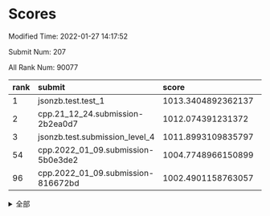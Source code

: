 # Scores

Modified Time: 2022-01-27 14:17:52

Submit Num: 207

All Rank Num: 90077

| rank |               submit               |       score        |       sigma        | pk_num |
| :--- | :--------------------------------- | :----------------- | :----------------- | :----- |
| 1    | jsonzb.test.test_1                 | 1013.3404892362137 | 0.8034022629085158 | 1739   |
| 2    | cpp.21_12_24.submission-2b2ea0d7   | 1012.074391231372  | 0.8003860111714161 | 1739   |
| 3    | jsonzb.test.submission_level_4     | 1011.8993109835797 | 0.7853787346791151 | 1738   |
| 54   | cpp.2022_01_09.submission-5b0e3de2 | 1004.7748966150899 | 0.7207832887026897 | 1738   |
| 96   | cpp.2022_01_09.submission-816672bd | 1002.4901158763057 | 0.7128698449012775 | 1740   |


<details>
<summary>全部</summary>

| rank |                 submit                 |       score        |       sigma        | pk_num |
| :--- | :------------------------------------- | :----------------- | :----------------- | :----- |
| 1    | jsonzb.test.test_1                     | 1013.3404892362137 | 0.8034022629085158 | 1739   |
| 2    | cpp.21_12_24.submission-2b2ea0d7       | 1012.074391231372  | 0.8003860111714161 | 1739   |
| 3    | jsonzb.test.submission_level_4         | 1011.8993109835797 | 0.7853787346791151 | 1738   |
| 4    | gobigger.level_3.submission_level_3_2  | 1011.5794039038709 | 0.777355433290384  | 1739   |
| 5    | gobigger.level_3.submission_level_3_29 | 1011.5697091919949 | 0.7735536317968398 | 1740   |
| 6    | gobigger.level_3.submission_level_3_30 | 1011.5681328780656 | 0.7907900503587331 | 1740   |
| 7    | gobigger.level_3.submission_level_3_31 | 1011.4866966316804 | 0.7716886045885075 | 1740   |
| 8    | gobigger.level_3.submission_level_3_44 | 1011.1804786532704 | 0.8066839109168595 | 1739   |
| 9    | gobigger.level_3.submission_level_3_8  | 1011.0389968698669 | 0.7742717481115838 | 1737   |
| 10   | gobigger.level_3.submission_level_3_9  | 1010.9867458281434 | 0.7714586209114606 | 1739   |
| 11   | gobigger.level_3.submission_level_3_24 | 1010.961586009243  | 0.7612749445435087 | 1739   |
| 12   | gobigger.level_3.submission_level_3_35 | 1010.7638680870215 | 0.7553644469142929 | 1743   |
| 13   | gobigger.level_3.submission_level_3_32 | 1010.6317228217953 | 0.7637196260161186 | 1743   |
| 14   | gobigger.level_3.submission_level_3_27 | 1010.6225199586629 | 0.7836499796528149 | 1739   |
| 15   | gobigger.level_3.submission_level_3_6  | 1010.5625615880008 | 0.7625297733034702 | 1743   |
| 16   | gobigger.level_3.submission_level_3_20 | 1010.5611732908872 | 0.7619983734288407 | 1741   |
| 17   | gobigger.level_3.submission_level_3_1  | 1010.5587067975417 | 0.7469589222427022 | 1739   |
| 18   | gobigger.level_3.submission_level_3_49 | 1010.455881240313  | 0.768975515207067  | 1741   |
| 19   | gobigger.level_3.submission_level_3_13 | 1010.4314445529375 | 0.7661348322635733 | 1741   |
| 20   | gobigger.level_3.submission_level_3_5  | 1010.3466910793671 | 0.7566241746972125 | 1741   |
| 21   | gobigger.level_3.submission_level_3_41 | 1010.3352340751445 | 0.7686878442966111 | 1739   |
| 22   | gobigger.level_3.submission_level_3_48 | 1010.3219032942437 | 0.767006167327176  | 1740   |
| 23   | gobigger.level_3.submission_level_3_11 | 1010.2250824724211 | 0.7501900139799517 | 1744   |
| 24   | gobigger.level_3.submission_level_3_42 | 1010.1665970365475 | 0.7540551611264319 | 1740   |
| 25   | gobigger.level_3.submission_level_3_37 | 1010.0385596327702 | 0.7670660340791161 | 1742   |
| 26   | gobigger.level_3.submission_level_3_0  | 1010.019494064429  | 0.7581608323465666 | 1733   |
| 27   | gobigger.level_3.submission_level_3_40 | 1010.0056931712064 | 0.7747891663312612 | 1742   |
| 28   | gobigger.level_3.submission_level_3_38 | 1009.9686536684154 | 0.749623091621861  | 1739   |
| 29   | gobigger.level_3.submission_level_3_7  | 1009.9562289244524 | 0.7497036282752406 | 1738   |
| 30   | gobigger.level_3.submission_level_3_10 | 1009.9129261863648 | 0.7625261834266808 | 1745   |
| 31   | gobigger.level_3.submission_level_3_16 | 1009.8990803366071 | 0.7790188950284977 | 1743   |
| 32   | gobigger.level_3.submission_level_3_15 | 1009.8600814017337 | 0.7455813329176657 | 1743   |
| 33   | gobigger.level_3.submission_level_3_4  | 1009.8541068636946 | 0.760044815324854  | 1742   |
| 34   | gobigger.level_3.submission_level_3_25 | 1009.8209127433754 | 0.7712989408009366 | 1737   |
| 35   | gobigger.level_3.submission_level_3_28 | 1009.7747446918194 | 0.7687384024384187 | 1743   |
| 36   | gobigger.level_3.submission_level_3_39 | 1009.7608684379649 | 0.7484519069321646 | 1738   |
| 37   | gobigger.level_3.submission_level_3_26 | 1009.7551430809193 | 0.7609783597152068 | 1738   |
| 38   | gobigger.level_3.submission_level_3_23 | 1009.7374103813073 | 0.745337366151055  | 1741   |
| 39   | gobigger.level_3.submission_level_3_14 | 1009.7214163865652 | 0.7430940995963135 | 1741   |
| 40   | gobigger.level_3.submission_level_3_34 | 1009.6891018146318 | 0.7431585808888553 | 1741   |
| 41   | gobigger.level_3.submission_level_3_18 | 1009.6403122027151 | 0.7737659778517867 | 1739   |
| 42   | gobigger.level_3.submission_level_3_21 | 1009.6230677219462 | 0.7447406012998937 | 1740   |
| 43   | gobigger.level_3.submission_level_3_46 | 1009.4049733811432 | 0.7627836410235602 | 1736   |
| 44   | gobigger.level_3.submission_level_3_33 | 1009.3781552153391 | 0.7441833431258361 | 1740   |
| 45   | gobigger.level_3.submission_level_3_12 | 1009.3778770844204 | 0.7641893500753094 | 1743   |
| 46   | gobigger.level_3.submission_level_3_3  | 1009.2700781600236 | 0.7611893396007369 | 1746   |
| 47   | gobigger.level_3.submission_level_3_17 | 1009.2394406744659 | 0.7374904573778494 | 1738   |
| 48   | gobigger.level_3.submission_level_3_47 | 1009.0050854542172 | 0.7485626031769114 | 1737   |
| 49   | gobigger.level_3.submission_level_3_19 | 1009.001157721976  | 0.749016787945225  | 1740   |
| 50   | gobigger.level_3.submission_level_3_43 | 1008.7574575414347 | 0.7468150203977698 | 1741   |
| 51   | gobigger.level_3.submission_level_3_22 | 1008.4709260523902 | 0.7543343029999712 | 1744   |
| 52   | gobigger.level_3.submission_level_3_45 | 1008.455429879857  | 0.7465552872245058 | 1743   |
| 53   | gobigger.level_3.submission_level_3_36 | 1008.3099604883729 | 0.7513932651724238 | 1739   |
| 54   | cpp.2022_01_09.submission-5b0e3de2     | 1004.7748966150899 | 0.7207832887026897 | 1738   |
| 55   | gobigger.level_1.submission_level_1_40 | 1004.7581753744121 | 0.723708804133364  | 1738   |
| 56   | gobigger.level_1.submission_level_1_33 | 1004.7248805387825 | 0.7268484272829059 | 1742   |
| 57   | gobigger.level_1.submission_level_1_16 | 1004.6593677644141 | 0.7283508106758372 | 1738   |
| 58   | gobigger.level_1.submission_level_1_5  | 1004.4491507455376 | 0.7102371824276371 | 1740   |
| 59   | gobigger.level_1.submission_level_1_45 | 1004.4300358946492 | 0.7200046491795282 | 1745   |
| 60   | gobigger.level_1.submission_level_1_49 | 1004.2708259522941 | 0.715479934069102  | 1739   |
| 61   | gobigger.level_1.submission_level_1_10 | 1004.2041197529107 | 0.7280002034822219 | 1743   |
| 62   | gobigger.level_1.submission_level_1_6  | 1004.1911136948519 | 0.7243683267877121 | 1738   |
| 63   | gobigger.level_1.submission_level_1_43 | 1004.1137099609733 | 0.7156279035856387 | 1744   |
| 64   | gobigger.level_1.submission_level_1_44 | 1004.0790202953306 | 0.7323025618320969 | 1740   |
| 65   | gobigger.level_1.submission_level_1_22 | 1003.9983932338035 | 0.7230534844841612 | 1744   |
| 66   | gobigger.level_1.submission_level_1_38 | 1003.8982039483953 | 0.7230794454311423 | 1740   |
| 67   | gobigger.level_1.submission_level_1_11 | 1003.8713698995624 | 0.7173495247811613 | 1743   |
| 68   | gobigger.level_1.submission_level_1_17 | 1003.8413224811455 | 0.7382123237916446 | 1741   |
| 69   | gobigger.level_1.submission_level_1_23 | 1003.8093686664093 | 0.7231373457919513 | 1743   |
| 70   | gobigger.level_1.submission_level_1_18 | 1003.7980672000899 | 0.7374885695602362 | 1738   |
| 71   | gobigger.level_1.submission_level_1_30 | 1003.7231847249981 | 0.7227502055730726 | 1742   |
| 72   | gobigger.level_1.submission_level_1_14 | 1003.6571504451426 | 0.7322430020651577 | 1743   |
| 73   | gobigger.level_1.submission_level_1_20 | 1003.6408978745687 | 0.7230381070298223 | 1738   |
| 74   | gobigger.level_1.submission_level_1_3  | 1003.6150794370731 | 0.7089177493189375 | 1741   |
| 75   | gobigger.level_1.submission_level_1_36 | 1003.6073915046292 | 0.7307579672550433 | 1742   |
| 76   | gobigger.level_1.submission_level_1_39 | 1003.5909885683296 | 0.7245553536072392 | 1743   |
| 77   | gobigger.level_1.submission_level_1_7  | 1003.5422477471785 | 0.7174433910782348 | 1738   |
| 78   | gobigger.level_1.submission_level_1_2  | 1003.510457421802  | 0.7137450477174782 | 1742   |
| 79   | gobigger.level_1.submission_level_1_26 | 1003.4778544148892 | 0.7196172714930117 | 1742   |
| 80   | gobigger.level_1.submission_level_1_1  | 1003.4231677531135 | 0.7146103296755298 | 1740   |
| 81   | gobigger.level_1.submission_level_1_48 | 1003.384017596586  | 0.7333258039904561 | 1739   |
| 82   | gobigger.level_1.submission_level_1_4  | 1003.3680635288235 | 0.7146298955901647 | 1743   |
| 83   | gobigger.level_1.submission_level_1_32 | 1003.3573310518507 | 0.7168492944262048 | 1745   |
| 84   | gobigger.level_1.submission_level_1_47 | 1003.3507109663104 | 0.7146417901415968 | 1740   |
| 85   | gobigger.level_1.submission_level_1_21 | 1003.2813345091604 | 0.721857863138097  | 1739   |
| 86   | gobigger.level_1.submission_level_1_41 | 1003.2287428663001 | 0.708238335190654  | 1737   |
| 87   | gobigger.level_1.submission_level_1_15 | 1003.2225099925306 | 0.7134844616638047 | 1736   |
| 88   | gobigger.level_1.submission_level_1_34 | 1003.1066115888545 | 0.7070642973560659 | 1747   |
| 89   | gobigger.level_1.submission_level_1_28 | 1003.0821912352761 | 0.7112232013674232 | 1743   |
| 90   | gobigger.level_1.submission_level_1_42 | 1003.057939917941  | 0.7130595352048837 | 1745   |
| 91   | gobigger.level_1.submission_level_1_24 | 1003.0295602301551 | 0.718501708107199  | 1740   |
| 92   | gobigger.level_1.submission_level_1_37 | 1002.9551098311507 | 0.7238995054263362 | 1732   |
| 93   | gobigger.level_1.submission_level_1_13 | 1002.9238851582073 | 0.718366237829107  | 1734   |
| 94   | gobigger.level_1.submission_level_1_29 | 1002.8043491370896 | 0.704850662191417  | 1736   |
| 95   | gobigger.level_1.submission_level_1_25 | 1002.7343291522986 | 0.7135105571567258 | 1744   |
| 96   | cpp.2022_01_09.submission-816672bd     | 1002.4901158763057 | 0.7128698449012775 | 1740   |
| 97   | gobigger.level_1.submission_level_1_27 | 1002.380368195024  | 0.7245576804185074 | 1743   |
| 98   | gobigger.level_1.submission_level_1_8  | 1002.3724473289897 | 0.7206446601303498 | 1746   |
| 99   | gobigger.level_1.submission_level_1_9  | 1002.3622656744604 | 0.7230337469426473 | 1741   |
| 100  | gobigger.level_1.submission_level_1_19 | 1002.3398088031287 | 0.7093387551791795 | 1743   |
| 101  | gobigger.level_1.submission_level_1_46 | 1002.1071616039426 | 0.7108393001472466 | 1746   |
| 102  | gobigger.level_1.submission_level_1_31 | 1002.0776058560717 | 0.7100204355702912 | 1739   |
| 103  | gobigger.level_1.submission_level_1_35 | 1002.0321367288517 | 0.7103194930552371 | 1741   |
| 104  | gobigger.level_1.submission_level_1_0  | 1001.6758583960417 | 0.708166540563086  | 1735   |
| 105  | gobigger.level_1.submission_level_1_12 | 1001.6703462733744 | 0.7183897924368788 | 1742   |
| 106  | gobigger.random.submission_random_19   | 997.3503689991825  | 0.70560196439493   | 1745   |
| 107  | gobigger.random.submission_random_39   | 997.1368323633435  | 0.7034150516599478 | 1742   |
| 108  | gobigger.random.submission_random_21   | 996.8716492817995  | 0.7072330043113169 | 1747   |
| 109  | gobigger.random.submission_random_46   | 996.8322939578413  | 0.715070223005977  | 1744   |
| 110  | gobigger.random.submission_random_4    | 996.6832501771635  | 0.7126749467806802 | 1743   |
| 111  | gobigger.random.submission_random_13   | 996.6680067115669  | 0.7142649866650526 | 1745   |
| 112  | gobigger.random.submission_random_44   | 996.6367869289888  | 0.7004808749583855 | 1740   |
| 113  | gobigger.random.submission_random_28   | 996.6319281174236  | 0.7173688176781661 | 1747   |
| 114  | gobigger.random.submission_random_11   | 996.5683925950221  | 0.7124050060536573 | 1739   |
| 115  | gobigger.random.submission_random_35   | 996.5521808089786  | 0.7208753382304479 | 1743   |
| 116  | gobigger.random.submission_random_30   | 996.5387139271139  | 0.7093840371056198 | 1743   |
| 117  | gobigger.random.submission_random_33   | 996.4925590901336  | 0.7172764402931934 | 1739   |
| 118  | gobigger.random.submission_random_36   | 996.4352842688347  | 0.7079111457985094 | 1741   |
| 119  | gobigger.random.submission_random_45   | 996.407009619801   | 0.7164787187734671 | 1744   |
| 120  | gobigger.random.submission_random_3    | 996.3396573132814  | 0.7028617717821342 | 1742   |
| 121  | gobigger.random.submission_random_23   | 996.325242764216   | 0.7102930573199855 | 1742   |
| 122  | gobigger.random.submission_random_47   | 996.3182291201706  | 0.7093168445788988 | 1742   |
| 123  | gobigger.random.submission_random_42   | 996.1938179471367  | 0.7134589497804517 | 1742   |
| 124  | gobigger.random.submission_random_38   | 996.154456419053   | 0.7071239263614422 | 1741   |
| 125  | gobigger.random.submission_random_31   | 996.0676833893076  | 0.7097887622546389 | 1741   |
| 126  | gobigger.random.submission_random_12   | 996.0629283561994  | 0.7105874470614522 | 1738   |
| 127  | gobigger.random.submission_random_14   | 996.0394280436462  | 0.7125724729263826 | 1740   |
| 128  | gobigger.random.submission_random_37   | 996.0040776593736  | 0.7085209965852066 | 1751   |
| 129  | gobigger.random.submission_random_43   | 995.9734037837252  | 0.7260700009939371 | 1745   |
| 130  | gobigger.random.submission_random_26   | 995.9321196002086  | 0.7285689171567414 | 1738   |
| 131  | gobigger.random.submission_random_18   | 995.8983207527347  | 0.7132210382147659 | 1741   |
| 132  | gobigger.random.submission_random_1    | 995.8607816140922  | 0.7125896576687524 | 1737   |
| 133  | gobigger.random.submission_random_5    | 995.845281483265   | 0.7174888885886797 | 1743   |
| 134  | gobigger.random.submission_random_2    | 995.8377675427723  | 0.7190367804558944 | 1740   |
| 135  | gobigger.random.submission_random_34   | 995.770557099736   | 0.7108077609101624 | 1738   |
| 136  | gobigger.random.submission_random_7    | 995.7500047493127  | 0.7170079290496413 | 1742   |
| 137  | gobigger.random.submission_random_40   | 995.7312022120766  | 0.7139940347746498 | 1742   |
| 138  | gobigger.random.submission_random_22   | 995.7217070630111  | 0.7223092619105278 | 1742   |
| 139  | gobigger.random.submission_random_49   | 995.6843216281276  | 0.7201428400199062 | 1742   |
| 140  | gobigger.random.submission_random_48   | 995.680375512211   | 0.7094431078969234 | 1736   |
| 141  | gobigger.random.submission_random_24   | 995.664394816366   | 0.7016428706841344 | 1739   |
| 142  | gobigger.random.submission_random_10   | 995.5196995576995  | 0.7112683373178756 | 1740   |
| 143  | gobigger.random.submission_random_16   | 995.4188486324812  | 0.7097498827910085 | 1744   |
| 144  | gobigger.random.submission_random_29   | 995.3206072747558  | 0.7105535140637594 | 1741   |
| 145  | gobigger.random.submission_random_6    | 995.3044925513807  | 0.7126520342083104 | 1739   |
| 146  | gobigger.random.submission_random_15   | 995.2573002413486  | 0.7186092018125873 | 1735   |
| 147  | gobigger.random.submission_random_9    | 995.1344872706662  | 0.7148195020305336 | 1742   |
| 148  | gobigger.random.submission_random_41   | 994.9485418769137  | 0.7164288388630365 | 1742   |
| 149  | gobigger.random.submission_random_27   | 994.9130004476751  | 0.7242999357912503 | 1736   |
| 150  | gobigger.random.submission_random_32   | 994.8128730742725  | 0.724743388116035  | 1739   |
| 151  | gobigger.random.submission_random_17   | 994.721810401722   | 0.7232824334216488 | 1742   |
| 152  | gobigger.random.submission_random_0    | 994.6540636409186  | 0.7198856994704713 | 1735   |
| 153  | gobigger.random.submission_random_8    | 994.6456961140531  | 0.7226009329154611 | 1742   |
| 154  | gobigger.random.submission_random_20   | 994.6094039943329  | 0.7234625219860198 | 1740   |
| 155  | gobigger.random.submission_random_25   | 994.1705406471067  | 0.7150113879349781 | 1739   |
| 156  | gobigger.level_2.submission_level_2_26 | 993.6397104689742  | 0.72321218686354   | 1741   |
| 157  | gobigger.level_2.submission_level_2_25 | 993.602268741953   | 0.7245144317149635 | 1740   |
| 158  | gobigger.level_2.submission_level_2_39 | 993.4736645906935  | 0.7367537739439886 | 1745   |
| 159  | gobigger.level_2.submission_level_2_2  | 993.3388700349727  | 0.7259698675718858 | 1745   |
| 160  | gobigger.level_2.submission_level_2_13 | 993.2685641582311  | 0.7269363878630591 | 1742   |
| 161  | gobigger.level_2.submission_level_2_31 | 993.0417934502959  | 0.7463743822474209 | 1741   |
| 162  | gobigger.level_2.submission_level_2_17 | 992.9880432533878  | 0.731918324096935  | 1744   |
| 163  | gobigger.level_2.submission_level_2_9  | 992.8435664573327  | 0.720695597291562  | 1748   |
| 164  | gobigger.level_2.submission_level_2_29 | 992.7874670181111  | 0.7420074408190509 | 1739   |
| 165  | gobigger.level_2.submission_level_2_22 | 992.7396767144995  | 0.7569210375809462 | 1737   |
| 166  | gobigger.level_2.submission_level_2_5  | 992.6865584781713  | 0.7542255556896146 | 1735   |
| 167  | gobigger.level_2.submission_level_2_47 | 992.5119061083192  | 0.7450563665456409 | 1742   |
| 168  | gobigger.level_2.submission_level_2_23 | 992.485084738007   | 0.7441117878339255 | 1741   |
| 169  | gobigger.level_2.submission_level_2_41 | 992.4499923090465  | 0.7312171653219408 | 1744   |
| 170  | gobigger.level_2.submission_level_2_45 | 992.4463315498958  | 0.7694600830375161 | 1742   |
| 171  | gobigger.level_2.submission_level_2_0  | 992.3751535983819  | 0.7503804822744263 | 1740   |
| 172  | gobigger.level_2.submission_level_2_7  | 992.352059564719   | 0.7411369262474743 | 1743   |
| 173  | gobigger.level_2.submission_level_2_46 | 992.3263500950156  | 0.7322603464868094 | 1737   |
| 174  | gobigger.level_2.submission_level_2_18 | 992.2334598880198  | 0.747312650679857  | 1738   |
| 175  | gobigger.level_2.submission_level_2_1  | 992.0555772814329  | 0.7470702108372007 | 1738   |
| 176  | gobigger.level_2.submission_level_2_48 | 992.0312902634781  | 0.7564003264173925 | 1738   |
| 177  | gobigger.level_2.submission_level_2_36 | 992.0303657614616  | 0.7617203642046164 | 1741   |
| 178  | gobigger.level_2.submission_level_2_34 | 991.9837481888536  | 0.7530645480540376 | 1740   |
| 179  | gobigger.level_2.submission_level_2_3  | 991.7861647845689  | 0.7372086410546912 | 1739   |
| 180  | gobigger.level_2.submission_level_2_16 | 991.7216980077158  | 0.7520679286333531 | 1739   |
| 181  | gobigger.level_2.submission_level_2_15 | 991.688667532826   | 0.7358154961700083 | 1736   |
| 182  | gobigger.level_2.submission_level_2_4  | 991.6557483522957  | 0.765306331160707  | 1737   |
| 183  | gobigger.level_2.submission_level_2_12 | 991.601261269411   | 0.7438671799670452 | 1738   |
| 184  | gobigger.level_2.submission_level_2_38 | 991.5241655043907  | 0.7542327976604892 | 1738   |
| 185  | gobigger.level_2.submission_level_2_6  | 991.5184400981005  | 0.7578825443534034 | 1742   |
| 186  | gobigger.level_2.submission_level_2_11 | 991.4416296557523  | 0.7545963774001458 | 1745   |
| 187  | gobigger.level_2.submission_level_2_27 | 991.400319905703   | 0.7551291856927168 | 1743   |
| 188  | gobigger.level_2.submission_level_2_19 | 991.3982382395832  | 0.7714358923137794 | 1738   |
| 189  | gobigger.level_2.submission_level_2_32 | 991.2849477230994  | 0.7437850622091488 | 1743   |
| 190  | gobigger.level_2.submission_level_2_21 | 991.1870906101352  | 0.7545681786855479 | 1739   |
| 191  | gobigger.level_2.submission_level_2_42 | 991.1814462678456  | 0.7529915051961589 | 1743   |
| 192  | gobigger.level_2.submission_level_2_35 | 991.1453437757596  | 0.762718059909492  | 1736   |
| 193  | gobigger.level_2.submission_level_2_24 | 991.1297675366193  | 0.7451686366050483 | 1739   |
| 194  | gobigger.level_2.submission_level_2_10 | 991.1057450902659  | 0.7457471246407102 | 1737   |
| 195  | gobigger.level_2.submission_level_2_44 | 991.0403182686515  | 0.7530713476527379 | 1743   |
| 196  | gobigger.level_2.submission_level_2_20 | 990.9915173914669  | 0.7642218468291813 | 1738   |
| 197  | gobigger.level_2.submission_level_2_14 | 990.9527505900742  | 0.7452334751994111 | 1742   |
| 198  | gobigger.level_2.submission_level_2_49 | 990.9240699123121  | 0.7432602248666544 | 1739   |
| 199  | gobigger.level_2.submission_level_2_30 | 990.8916750373387  | 0.7465084103844147 | 1738   |
| 200  | gobigger.level_2.submission_level_2_33 | 990.5671070396697  | 0.7582132477292883 | 1737   |
| 201  | gobigger.level_2.submission_level_2_40 | 990.5300896468527  | 0.7808895663343506 | 1741   |
| 202  | gobigger.level_2.submission_level_2_8  | 990.5119490828324  | 0.7611584475215523 | 1739   |
| 203  | gobigger.level_2.submission_level_2_37 | 990.467368336589   | 0.7564805566017591 | 1745   |
| 204  | gobigger.level_2.submission_level_2_28 | 990.3231293559388  | 0.750185682557844  | 1739   |
| 205  | gobigger.level_2.submission_level_2_43 | 989.7315016952572  | 0.7836308716221384 | 1739   |
| 206  | gobigger.none.submission_none_1        | 978.6215270002759  | 1.2273182235129427 | 1738   |
| 207  | gobigger.none.submission_none_0        | 975.1398533857808  | 1.343340705132358  | 1742   |

</details>